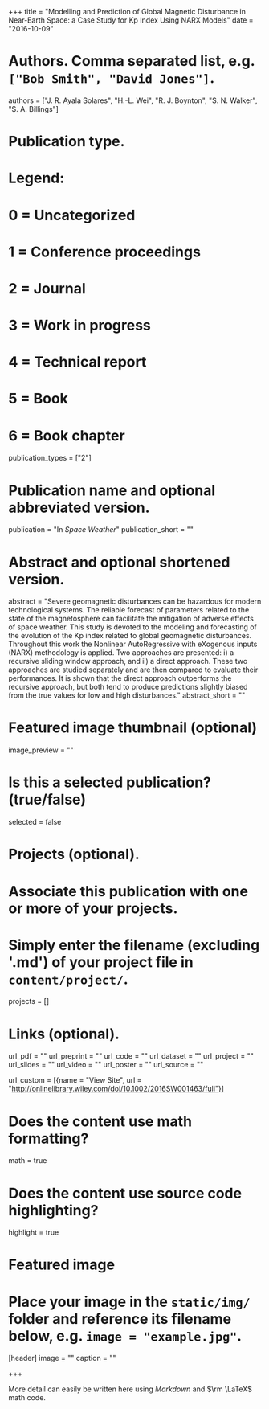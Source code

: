 +++
title = "Modelling and Prediction of Global Magnetic Disturbance in Near-Earth Space: a Case Study for Kp Index Using NARX Models"
date = "2016-10-09"

# Authors. Comma separated list, e.g. `["Bob Smith", "David Jones"]`.
authors = ["J. R. Ayala Solares", "H.-L. Wei", "R. J. Boynton", "S. N. Walker", "S. A. Billings"]

# Publication type.
# Legend:
# 0 = Uncategorized
# 1 = Conference proceedings
# 2 = Journal
# 3 = Work in progress
# 4 = Technical report
# 5 = Book
# 6 = Book chapter
publication_types = ["2"]

# Publication name and optional abbreviated version.
publication = "In *Space Weather*"
publication_short = ""

# Abstract and optional shortened version.
abstract = "Severe geomagnetic disturbances can be hazardous for modern technological systems. The reliable forecast of parameters related to the state of the magnetosphere can facilitate the mitigation of adverse effects of space weather. This study is devoted to the modeling and forecasting of the evolution of the Kp index related to global geomagnetic disturbances. Throughout this work the Nonlinear AutoRegressive with eXogenous inputs (NARX) methodology is applied. Two approaches are presented: i) a recursive sliding window approach, and ii) a direct approach. These two approaches are studied separately and are then compared to evaluate their performances. It is shown that the direct approach outperforms the recursive approach, but both tend to produce predictions slightly biased from the true values for low and high disturbances."
abstract_short = ""

# Featured image thumbnail (optional)
image_preview = ""

# Is this a selected publication? (true/false)
selected = false

# Projects (optional).
#   Associate this publication with one or more of your projects.
#   Simply enter the filename (excluding '.md') of your project file in `content/project/`.
projects = []

# Links (optional).
url_pdf = ""
url_preprint = ""
url_code = ""
url_dataset = ""
url_project = ""
url_slides = ""
url_video = ""
url_poster = ""
url_source = ""

url_custom = [{name = "View Site", url = "http://onlinelibrary.wiley.com/doi/10.1002/2016SW001463/full"}]

# Does the content use math formatting?
math = true

# Does the content use source code highlighting?
highlight = true

# Featured image
# Place your image in the `static/img/` folder and reference its filename below, e.g. `image = "example.jpg"`.
[header]
image = ""
caption = ""

+++

More detail can easily be written here using *Markdown* and $\rm \LaTeX$ math code.
